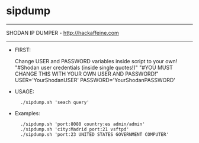 # sipdump

*******************************************
 SHODAN IP DUMPER - http://hackaffeine.com
******************************************* 

 - FIRST:

	Change USER and PASSWORD variables inside script to your own!
	"#Shodan user credentials (inside single quotes!)"
	"#YOU MUST CHANGE THIS WITH YOUR OWN USER AND PASSWORD!"
	USER='YourShodanUSER'
	PASSWORD='YourShodanPASSWORD'

 - USAGE:

         ./sipdump.sh 'seach query'

 - Examples:

         ./sipdump.sh 'port:8080 country:es admin/admin'
         ./sipdump.sh 'city:Madrid port:21 vsftpd'
         ./sipdump.sh 'port:23 UNITED STATES GOVERNMENT COMPUTER'
